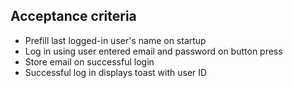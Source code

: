 ## Acceptance criteria
 * Prefill last logged-in user's name on startup
 * Log in using user entered email and password on button press
 * Store email on successful login
 * Successful log in displays toast with user ID
